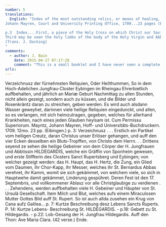 ```yaml
---
number: 5
translations:
  English: "Index of the most outstanding relics, or means of healing, reverently preserved in the most noble cloister of Eibingen, and each year on the afternoon of the celebration of Mary’s birth at all hours they are made available not only to be shown, but also to be kissed, with the pictures and rosaries to be caressed. At that time, too, water is blessed and into it many holy relics are dipped, and all who ask are given some to  take away with them; it then is a cure for all kinds of illness, each person according to his belief.  With the permission of the Superiors at Mainz,
Johann Mayren, Court and University Printing Office, 1709...23 pages (Eibingen).
 
p.3  Index....First, a piece of the Holy Cross on which Christ our Saviour hung, and on the four corners of which are drops of blood from Christ our Lord...
Third may be seen the holy limbs of the body of the Holy Virgin and Abbess Hildegard who was a  countess [?] [Gräffin] of  Sponheim and who was the first donor of the monastery of St Rupertsberg  and Eibingen.  Here are also displayed  her holy head, her holy heart,  tongue, a joint of her thumb,  her cape, her knife, blessed for her by the Abbot St Bernard, the comb with which she combed her hair, and in which many sensed a gentleness of spirit as they reverently combed their own hair.  Her Feast Day is September 17th, and in order to earn total indulgence by all believers...Also preserved are many limbs and heads of the company of St Ursula. Further item: milk and blood, which (flowed from) a miraculous picture of  the Mother of God at Saint Rupert[‘s monastery]. Here is also to be seen a jug from Cana of Galilee... p.7: a brief description of the life of St Rupert; p.14: a brief life of St Hildegard  -  p.18: prayer to St Hildegard – p.22: song of praise to the Virgin St Hildegard. To the melody Ave Maria Clara.  (42 verses)  The End.  
[Trans. J. Docking]
"
comments:
  - author: J. Bain
    date: 2015-04-27 07:17:28
    comment: "This is a small booklet and I have never seen a complete copy of it. I have a photograph of the opening page and photocopies of the last couple of pages given to me by Werner Lauter. If anyone comes across a complete copy of this booklet, please contact me."
urls:
---
```


Verzeichnusz der fürnehmsten Reliquien, Oder Heilthummen, So in dem Hoch-Adelichen Jungfrau-Closter Eybingen im Rheingau Ehrerbietlich auffbehalten, und jährlich an Mariæ Geburt Nachmittag zu allen Stunden, nicht allein gezeigt, sondern auch zu küssen, und die Bilder und Rosenkräntz daran zu streichen, geben werden. Es wird auch alsdann Wasser geweyhet, darinnen viele heilige Reliquien eingedunckt, und allen, so es verlangen, mit sich heimzutragen, gegeben, welches für allerhand Krankheiten, nach eines jeden Glauben heylsam ist. Cum Permissu Superiorum. Mayntz, Johann Mayren, Hoff- und Universitäts-Buchdruckern. 1709. 12mo. 23 pp. (Eibingen.)
p. 3: Verzeichnusz . . . Erstlich ein Partikel vom heiligen Creutz, daran Christus unser Erlöser gehangen, und auff den vier Ecken desselben ein Bluts-Tropffen, von Christo dem Herrn. . . Drittens seyend ze sehen die heilige Gebeiner von dem Cörper der H. Jungfrauen und Abbtissin HILDEGARDIS, welche ein Gräffin von Sponheim gewesen, und erste Stiffterin des Closters Sanct Rupertsberg und Eybingen; von welcher gezeigt werden: das H. Haupt, das H. Hertz, die Zung, ein Glied vom Daumen, ihr Chor-Kapp, ihr Messer, welches ihr St. Bernardus Abbas verehret, ihr Kamm, womit sie sich gekämmet, von welchem viele, so sich in Hauptwehe damit gekämmet, Linderung gespühret. Deren Fest ist den 17. Septembris, und vollkommener Ablasz vor alle  Christglaubige zu verdienen . . . Zehendens, werden auffbehalten viele H. Gebeiner und Häupter von St. Ursulä Gesellschaft. Item Milch und Blut, welches aufs einem Miraculosen Mutter Gottes Bild auff St. Rupert. So ist auch allda zusehen ein Krug von Cana aufz Galilea... p. 7: Kurtze Beschreibung desz Lebens Sancts Ruperts. P. 14: Kurtze Lebens- Beschreibung St. HILDEGARDIS. - p.18: Gebett zu St. Hildegardis. - p.22: Lob-Gesang der H. Jungfrau Hildegardis. Auff den Thon: Ave Maria Clara. (42 verse.) Ende.

